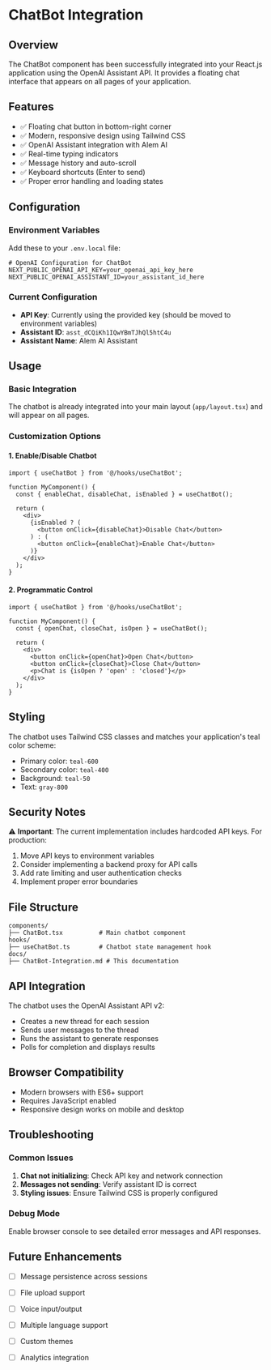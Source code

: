 # ChatBot Integration

## Overview
The ChatBot component has been successfully integrated into your React.js application using the OpenAI Assistant API. It provides a floating chat interface that appears on all pages of your application.

## Features
- ✅ Floating chat button in bottom-right corner
- ✅ Modern, responsive design using Tailwind CSS
- ✅ OpenAI Assistant integration with Alem AI
- ✅ Real-time typing indicators
- ✅ Message history and auto-scroll
- ✅ Keyboard shortcuts (Enter to send)
- ✅ Proper error handling and loading states

## Configuration

### Environment Variables
Add these to your `.env.local` file:

```env
# OpenAI Configuration for ChatBot
NEXT_PUBLIC_OPENAI_API_KEY=your_openai_api_key_here
NEXT_PUBLIC_OPENAI_ASSISTANT_ID=your_assistant_id_here
```

### Current Configuration
- **API Key**: Currently using the provided key (should be moved to environment variables)
- **Assistant ID**: `asst_dCQiKh1IQwYBmTJhQl5htC4u`
- **Assistant Name**: Alem AI Assistant

## Usage

### Basic Integration
The chatbot is already integrated into your main layout (`app/layout.tsx`) and will appear on all pages.

### Customization Options

#### 1. Enable/Disable Chatbot
```tsx
import { useChatBot } from '@/hooks/useChatBot';

function MyComponent() {
  const { enableChat, disableChat, isEnabled } = useChatBot();
  
  return (
    <div>
      {isEnabled ? (
        <button onClick={disableChat}>Disable Chat</button>
      ) : (
        <button onClick={enableChat}>Enable Chat</button>
      )}
    </div>
  );
}
```

#### 2. Programmatic Control
```tsx
import { useChatBot } from '@/hooks/useChatBot';

function MyComponent() {
  const { openChat, closeChat, isOpen } = useChatBot();
  
  return (
    <div>
      <button onClick={openChat}>Open Chat</button>
      <button onClick={closeChat}>Close Chat</button>
      <p>Chat is {isOpen ? 'open' : 'closed'}</p>
    </div>
  );
}
```

## Styling
The chatbot uses Tailwind CSS classes and matches your application's teal color scheme:
- Primary color: `teal-600`
- Secondary color: `teal-400`
- Background: `teal-50`
- Text: `gray-800`

## Security Notes
⚠️ **Important**: The current implementation includes hardcoded API keys. For production:

1. Move API keys to environment variables
2. Consider implementing a backend proxy for API calls
3. Add rate limiting and user authentication checks
4. Implement proper error boundaries

## File Structure
```
components/
├── ChatBot.tsx          # Main chatbot component
hooks/
├── useChatBot.ts        # Chatbot state management hook
docs/
├── ChatBot-Integration.md # This documentation
```

## API Integration
The chatbot uses the OpenAI Assistant API v2:
- Creates a new thread for each session
- Sends user messages to the thread
- Runs the assistant to generate responses
- Polls for completion and displays results

## Browser Compatibility
- Modern browsers with ES6+ support
- Requires JavaScript enabled
- Responsive design works on mobile and desktop

## Troubleshooting

### Common Issues
1. **Chat not initializing**: Check API key and network connection
2. **Messages not sending**: Verify assistant ID is correct
3. **Styling issues**: Ensure Tailwind CSS is properly configured

### Debug Mode
Enable browser console to see detailed error messages and API responses.

## Future Enhancements
- [ ] Message persistence across sessions
- [ ] File upload support
- [ ] Voice input/output
- [ ] Multiple language support
- [ ] Custom themes
- [ ] Analytics integration





